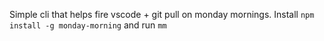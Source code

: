 Simple cli that helps fire vscode + git pull on monday mornings. Install `npm install -g monday-morning` and run `mm`
